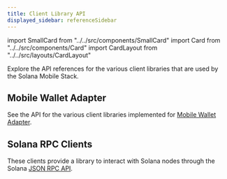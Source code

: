 ```yaml
---
title: Client Library API
displayed_sidebar: referenceSidebar
---
```


import SmallCard from "../../src/components/SmallCard"
import Card from "../../src/components/Card"
import CardLayout from "../../src/layouts/CardLayout"

Explore the API references for the various client libraries that are used by the Solana Mobile Stack.

## Mobile Wallet Adapter
See the API for the various client libraries implemented for [Mobile Wallet Adapter](/getting-started/overview#mobile-wallet-adapter).

<CardLayout autoFitEnabled={false}>
    <SmallCard
        to="/reference/typescript"
        header={{
            label: "Typescript",
            translateId: "typescript-reference",
        }}
        iconPath="img/typescript-icon.png"
    />
    <SmallCard
        to="/reference/kotlin/mobile-wallet-adapter"
        header={{
            label: "Kotlin",
            translateId: "development-setup",
        }}
        iconPath="img/kotlin-icon.png"
    />
    <SmallCard
        to="/reference/flutter/mobile-wallet-adapter"
        header={{
            label: "Flutter",
            translateId: "development-setup",
        }}
        iconPath="img/flutter-icon.svg"
    />
</CardLayout>

## Solana RPC Clients

These clients provide a library to interact with Solana nodes through the Solana [JSON RPC API](https://docs.solana.com/api).

<CardLayout autoFitEnabled={false}>
    <SmallCard
        to="/reference/typescript"
        header={{
            label: "web3.js",
            translateId: "typescript-reference",
        }}
        iconPath="img/typescript-icon.png"
    />
</CardLayout>